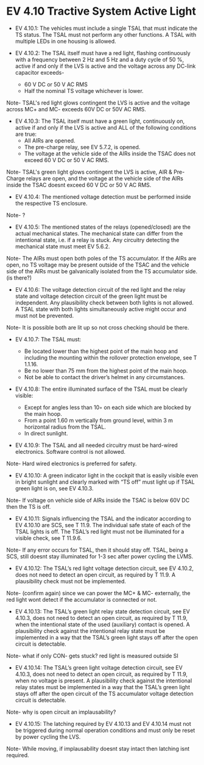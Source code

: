 # EV 4.10 Tractive System Active Light

* EV 4.10.1: The vehicles must include a single TSAL that must indicate the TS status. The TSAL must
not perform any other functions. A TSAL with multiple LEDs in one housing is allowed.

* EV 4.10.2: The TSAL itself must have a red light, flashing continuously with a frequency between 2 Hz
and 5 Hz and a duty cycle of 50 %, active if and only if the LVS is active and the voltage
across any DC-link capacitor exceeds-
    - 60 V DC or 50 V AC RMS
    - Half the nominal TS voltage
whichever is lower.

Note- TSAL's red light glows contingent the LVS is active and the voltage across MC+ and MC- exceeds 60V DC or 50V AC RMS.

* EV 4.10.3: The TSAL itself must have a green light, continuously on, active if and only if the LVS is
active and ALL of the following conditions are true:
    - All AIRs are opened.
    - The pre-charge relay, see EV 5.7.2, is opened.
    - The voltage at the vehicle side of the AIRs inside the TSAC does not exceed 60 V DC
or 50 V AC RMS.

Note- TSAL's green light glows contingent the LVS is active, AIR & Pre-Charge relays are open, and the voltage at the vehicle side of the AIRs inside the TSAC doesnt exceed 60 V DC or 50 V AC RMS.

* EV 4.10.4: The mentioned voltage detection must be performed inside the respective TS enclosure.

Note- ?

* EV 4.10.5: The mentioned states of the relays (opened/closed) are the actual mechanical states. The
mechanical state can differ from the intentional state, i.e. if a relay is stuck. Any circuitry
detecting the mechanical state must meet EV 5.6.2.

Note- The AIRs must open both poles of the TS accumulator. If the AIRs are open, no TS voltage
may be present outside of the TSAC and the vehicle side of the AIRs must be galvanically
isolated from the TS accumulator side. (is there?)

* EV 4.10.6: The voltage detection circuit of the red light and the relay state and voltage detection circuit
of the green light must be independent. Any plausibility check between both lights is not
allowed. A TSAL state with both lights simultaneously active might occur and must not be
prevented.

Note- It is possible both are lit up so not cross checking should be there.

* EV 4.10.7: The TSAL must:
    - Be located lower than the highest point of the main hoop and including the mounting
within the rollover protection envelope, see T 1.1.16.
    - Be no lower than 75 mm from the highest point of the main hoop.
    - Not be able to contact the driver’s helmet in any circumstances.

* EV 4.10.8: The entire illuminated surface of the TSAL must be clearly visible:
    - Except for angles less than 10◦ on each side which are blocked by the main hoop.
    - From a point 1.60 m vertically from ground level, within 3 m horizontal radius from
the TSAL.
    - In direct sunlight.

* EV 4.10.9: The TSAL and all needed circuitry must be hard-wired electronics. Software control is not
allowed.

Note- Hard wired electronics is preferred for safety.

* EV 4.10.10: A green indicator light in the cockpit that is easily visible even in bright sunlight and clearly
marked with “TS off” must light up if TSAL green light is on, see EV 4.10.3.

Note- If voltage on vehicle side of AIRs inside the TSAC is below 60V DC then the TS is off.

* EV 4.10.11: Signals influencing the TSAL and the indicator according to EV 4.10.10 are SCS, see T 11.9.
The individual safe state of each of the TSAL lights is off. The TSAL’s red light must not be
illuminated for a visible check, see T 11.9.6.

Note- If any error occurs for TSAL, then it should stay off. TSAL, being a SCS, still doesnt stay illuminated for 1-3 sec after power cycling the LVMS.

* EV 4.10.12: The TSAL’s red light voltage detection circuit, see EV 4.10.2, does not need to detect an
open circuit, as required by T 11.9. A plausibility check must not be implemented.

Note- (confirm again) since we can power the MC+ & MC- externally, the red light wont detect if the accumulator is connected or not.

* EV 4.10.13: The TSAL’s green light relay state detection circuit, see EV 4.10.3, does not need to detect an
open circuit, as required by T 11.9, when the intentional state of the used (auxiliary) contact
is opened. A plausibility check against the intentional relay state must be implemented in a
way that the TSAL’s green light stays off after the open circuit is detectable.

Note- what if only CON- gets stuck? red light is measured outside SI

* EV 4.10.14: The TSAL’s green light voltage detection circuit, see EV 4.10.3, does not need to detect an
open circuit, as required by T 11.9, when no voltage is present. A plausibility check against
the intentional relay states must be implemented in a way that the TSAL’s green light stays
off after the open circuit of the TS accumulator voltage detection circuit is detectable.

Note- why is open circuit an implausability?

* EV 4.10.15: The latching required by EV 4.10.13 and EV 4.10.14 must not be triggered during normal
operation conditions and must only be reset by power cycling the LVS.

Note- While moving, if implausability doesnt stay intact then latching isnt required.